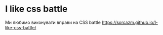 # I like css battle
 Ми любимо виконувати вправи на CSS battle
https://sorcazm.github.io/I-like-css-battle/
